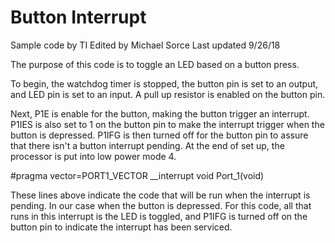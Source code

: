 # Button Interrupt

Sample code by TI
Edited by Michael Sorce
Last updated 9/26/18

The purpose of this code is to toggle an LED based on a button press.

To begin, the watchdog timer is stopped, the button pin is set to an output, and LED pin is set to an input. A pull up resistor is enabled on the button pin.

Next, P1E is enable for the button, making the button trigger an interrupt. P1IES is also set to 1 on the button pin to make the interrupt trigger when the button is depressed. P1IFG is then turned off for the button pin to assure that there isn't a button interrupt pending.
At the end of set up, the processor is put into low power mode 4.

#pragma vector=PORT1_VECTOR
__interrupt void Port_1(void)

These lines above indicate the code that will be run when the interrupt is pending. In our case when the button is depressed. For this code, all that runs in this interrupt is the LED is toggled, and P1IFG is turned off on the button pin to indicate the interrupt has been serviced.
